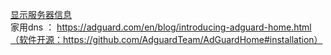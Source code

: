 [显示服务器信息](https://github.com/dylanaraps/neofetch)    
家用dns ： https://adguard.com/en/blog/introducing-adguard-home.html（软件开源：https://github.com/AdguardTeam/AdGuardHome#installation）  
